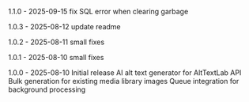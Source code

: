 1.1.0 - 2025-09-15
fix SQL error when clearing garbage

1.0.3 - 2025-08-12
update readme

1.0.2 - 2025-08-11
small fixes

1.0.1 - 2025-08-10
small fixes

1.0.0 - 2025-08-10
Initial release
AI alt text generator for AltTextLab API
Bulk generation for existing media library images
Queue integration for background processing